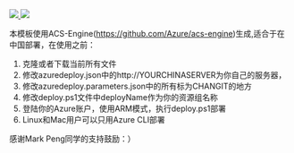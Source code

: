 <a href="https://portal.azure.cn/#create/Microsoft.Template/uri/https%3A%2F%2Fraw.githubusercontent.com%2Fahpeng%2FMesosMarathon%2Fmaster%2Fazuredeploy.json" target="_blank">
    <img src="http://azuredeploy.net/deploybutton.png"/>
</a>
<a href="http://armviz.io/#/?load=/https%3A%2F%2Fraw.githubusercontent.com%2Fahpeng%2FMesosMarathon%2Fmaster%2Fazuredeploy.json" target="_blank">
    <img src="http://armviz.io/visualizebutton.png"/>
</a>

本模板使用ACS-Engine(https://github.com/Azure/acs-engine)生成,适合于在中国部署，在使用之前：

1.	克隆或者下载当前所有文件
2.	修改azuredeploy.json中的http://YOURCHINASERVER为你自己的服务器，
3.	修改azuredeploy.parameters.json中的所有标为CHANGIT的地方
4.	修改deploy.ps1文件中deployName作为你的资源组名称
5.	登陆你的Azure账户，使用ARM模式，执行deploy.ps1部署
6.	Linux和Mac用户可以只用Azure CLI部署

感谢Mark Peng同学的支持鼓励：）
